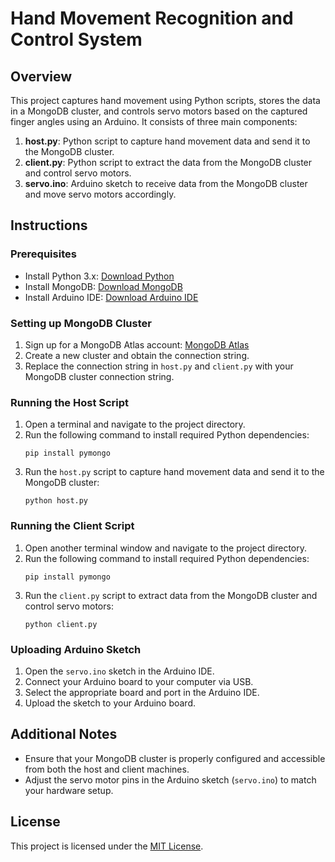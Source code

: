 # Hand Movement Recognition and Control System

## Overview
This project captures hand movement using Python scripts, stores the data in a MongoDB cluster, and controls servo motors based on the captured finger angles using an Arduino. It consists of three main components:

1. **host.py**: Python script to capture hand movement data and send it to the MongoDB cluster.
2. **client.py**: Python script to extract the data from the MongoDB cluster and control servo motors.
3. **servo.ino**: Arduino sketch to receive data from the MongoDB cluster and move servo motors accordingly.

## Instructions

### Prerequisites
- Install Python 3.x: [Download Python](https://www.python.org/downloads/)
- Install MongoDB: [Download MongoDB](https://www.mongodb.com/try/download/community)
- Install Arduino IDE: [Download Arduino IDE](https://www.arduino.cc/en/software)

### Setting up MongoDB Cluster
1. Sign up for a MongoDB Atlas account: [MongoDB Atlas](https://www.mongodb.com/cloud/atlas)
2. Create a new cluster and obtain the connection string.
3. Replace the connection string in `host.py` and `client.py` with your MongoDB cluster connection string.

### Running the Host Script
1. Open a terminal and navigate to the project directory.
2. Run the following command to install required Python dependencies:
   ```
   pip install pymongo
   ```
3. Run the `host.py` script to capture hand movement data and send it to the MongoDB cluster:
   ```
   python host.py
   ```

### Running the Client Script
1. Open another terminal window and navigate to the project directory.
2. Run the following command to install required Python dependencies:
   ```
   pip install pymongo
   ```
3. Run the `client.py` script to extract data from the MongoDB cluster and control servo motors:
   ```
   python client.py
   ```

### Uploading Arduino Sketch
1. Open the `servo.ino` sketch in the Arduino IDE.
2. Connect your Arduino board to your computer via USB.
3. Select the appropriate board and port in the Arduino IDE.
4. Upload the sketch to your Arduino board.

## Additional Notes
- Ensure that your MongoDB cluster is properly configured and accessible from both the host and client machines.
- Adjust the servo motor pins in the Arduino sketch (`servo.ino`) to match your hardware setup.

## License
This project is licensed under the [MIT License](LICENSE).


